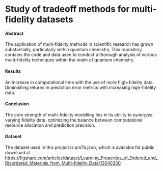 # Study of tradeoff methods for multi-fidelity datasets
#### Abstract
The application of multi-fidelity methods in scientific research has grown substantially, particularly within quantum chemistry. This repository contains the code and data used to conduct a thorough analysis of various multi-fidelity techniques within the realm of quantum chemistry.

#### Results
An increase in computational time with the use of more high-fidelity data.
Diminishing returns in prediction error metrics with increasing high-fidelity data.

#### Conclusion
The core strength of multi-fidelity modelling lies in its ability to synergize varying fidelity data, optimizing the balance between computational resource allocation and prediction precision.

#### Dataset
The dataset used in this project is qm7b.json, which is available for public download at https://figshare.com/articles/dataset/Learning_Properties_of_Ordered_and_Disordered_Materials_from_Multi-fidelity_Data/13040330
